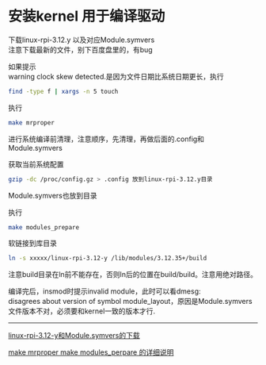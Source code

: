# 安装kernel 用于编译驱动

下载linux-rpi-3.12.y   以及对应Module.symvers  
注意下载最新的文件，别下百度盘里的，有bug

如果提示  
warning clock skew detected.是因为文件日期比系统日期更长，执行
```bash
find -type f | xargs -n 5 touch
```

执行
```bash
make mrproper
```
进行系统编译前清理，注意顺序，先清理，再做后面的.config和Module.symvers

获取当前系统配置
```bash
gzip -dc /proc/config.gz > .config 放到linux-rpi-3.12.y目录
```

Module.symvers也放到目录

执行
```bash
make modules_prepare
```

软链接到库目录
```bash
ln -s xxxxx/linux-rpi-3.12-y /lib/modules/3.12.35+/build
```
注意build目录在ln前不能存在，否则ln后的位置在build/build。注意用绝对路径。

编译完后，insmod时提示invalid module，此时可以看dmesg:  
disagrees about version of symbol module_layout，原因是Module.symvers文件版本不对，必须要和kernel一致的版本才行.

---

[linux-rpi-3.12-y和Module.symvers的下载](http://cstriker1407.info/blog/compiled-on-the-raspberry-driven/)

[make mrproper    make modules_perpare  的详细说明](http://shumeipai.nxez.com/2013/10/04/raspberry-pi-kernel-module-development-helloword.html)

